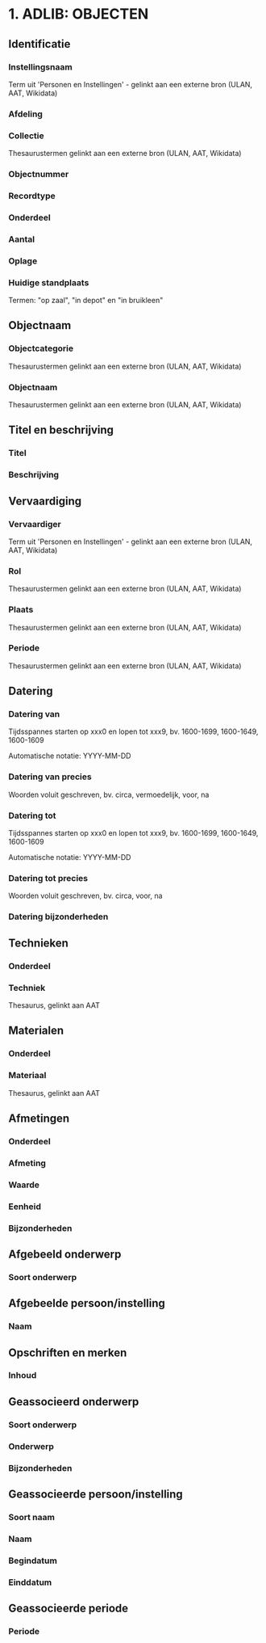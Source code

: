 # 1. ADLIB: OBJECTEN

## Identificatie

### Instellingsnaam

Term uit 'Personen en Instellingen' - gelinkt aan een externe bron \(ULAN, AAT, Wikidata\)

### Afdeling

### Collectie

Thesaurustermen gelinkt aan een externe bron \(ULAN, AAT, Wikidata\)

### Objectnummer

### Recordtype

### Onderdeel

### Aantal

### Oplage

### Huidige standplaats

Termen: "op zaal", "in depot" en "in bruikleen"



## Objectnaam

### Objectcategorie

Thesaurustermen gelinkt aan een externe bron \(ULAN, AAT, Wikidata\)

### Objectnaam

Thesaurustermen gelinkt aan een externe bron \(ULAN, AAT, Wikidata\)

## Titel en beschrijving

### Titel

### **Beschrijving**

## Vervaardiging

### Vervaardiger

Term uit 'Personen en Instellingen' - gelinkt aan een externe bron \(ULAN, AAT, Wikidata\)

### Rol

Thesaurustermen gelinkt aan een externe bron \(ULAN, AAT, Wikidata\)

### Plaats

Thesaurustermen gelinkt aan een externe bron \(ULAN, AAT, Wikidata\)

### Periode

Thesaurustermen gelinkt aan een externe bron \(ULAN, AAT, Wikidata\)

## Datering

### Datering van

Tijdsspannes starten op xxx0 en lopen tot xxx9, bv. 1600-1699, 1600-1649, 1600-1609

Automatische notatie: YYYY-MM-DD

### Datering van precies 

Woorden voluit geschreven, bv. circa, vermoedelijk, voor, na

### Datering tot

Tijdsspannes starten op xxx0 en lopen tot xxx9, bv. 1600-1699, 1600-1649, 1600-1609

Automatische notatie: YYYY-MM-DD

### Datering tot precies

Woorden voluit geschreven, bv. circa, voor, na

### Datering bijzonderheden

## Technieken

### Onderdeel

### Techniek

Thesaurus, gelinkt aan AAT

## Materialen

### Onderdeel

### Materiaal

Thesaurus, gelinkt aan AAT

## Afmetingen

### Onderdeel

### Afmeting

### Waarde

### Eenheid

### Bijzonderheden

## Afgebeeld onderwerp

### Soort onderwerp

## Afgebeelde persoon/instelling

### Naam

## Opschriften en merken

### Inhoud

## Geassocieerd onderwerp

### Soort onderwerp

### Onderwerp

### Bijzonderheden

## Geassocieerde persoon/instelling

### Soort naam

### Naam

### Begindatum

### Einddatum

## Geassocieerde periode

### Periode













